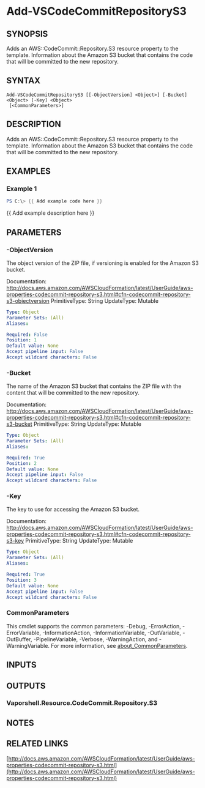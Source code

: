 # Add-VSCodeCommitRepositoryS3

## SYNOPSIS
Adds an AWS::CodeCommit::Repository.S3 resource property to the template.
Information about the Amazon S3 bucket that contains the code that will be committed to the new repository.

## SYNTAX

```
Add-VSCodeCommitRepositoryS3 [[-ObjectVersion] <Object>] [-Bucket] <Object> [-Key] <Object>
 [<CommonParameters>]
```

## DESCRIPTION
Adds an AWS::CodeCommit::Repository.S3 resource property to the template.
Information about the Amazon S3 bucket that contains the code that will be committed to the new repository.

## EXAMPLES

### Example 1
```powershell
PS C:\> {{ Add example code here }}
```

{{ Add example description here }}

## PARAMETERS

### -ObjectVersion
The object version of the ZIP file, if versioning is enabled for the Amazon S3 bucket.

Documentation: http://docs.aws.amazon.com/AWSCloudFormation/latest/UserGuide/aws-properties-codecommit-repository-s3.html#cfn-codecommit-repository-s3-objectversion
PrimitiveType: String
UpdateType: Mutable

```yaml
Type: Object
Parameter Sets: (All)
Aliases:

Required: False
Position: 1
Default value: None
Accept pipeline input: False
Accept wildcard characters: False
```

### -Bucket
The name of the Amazon S3 bucket that contains the ZIP file with the content that will be committed to the new repository.

Documentation: http://docs.aws.amazon.com/AWSCloudFormation/latest/UserGuide/aws-properties-codecommit-repository-s3.html#cfn-codecommit-repository-s3-bucket
PrimitiveType: String
UpdateType: Mutable

```yaml
Type: Object
Parameter Sets: (All)
Aliases:

Required: True
Position: 2
Default value: None
Accept pipeline input: False
Accept wildcard characters: False
```

### -Key
The key to use for accessing the Amazon S3 bucket.

Documentation: http://docs.aws.amazon.com/AWSCloudFormation/latest/UserGuide/aws-properties-codecommit-repository-s3.html#cfn-codecommit-repository-s3-key
PrimitiveType: String
UpdateType: Mutable

```yaml
Type: Object
Parameter Sets: (All)
Aliases:

Required: True
Position: 3
Default value: None
Accept pipeline input: False
Accept wildcard characters: False
```

### CommonParameters
This cmdlet supports the common parameters: -Debug, -ErrorAction, -ErrorVariable, -InformationAction, -InformationVariable, -OutVariable, -OutBuffer, -PipelineVariable, -Verbose, -WarningAction, and -WarningVariable. For more information, see [about_CommonParameters](http://go.microsoft.com/fwlink/?LinkID=113216).

## INPUTS

## OUTPUTS

### Vaporshell.Resource.CodeCommit.Repository.S3
## NOTES

## RELATED LINKS

[http://docs.aws.amazon.com/AWSCloudFormation/latest/UserGuide/aws-properties-codecommit-repository-s3.html](http://docs.aws.amazon.com/AWSCloudFormation/latest/UserGuide/aws-properties-codecommit-repository-s3.html)

